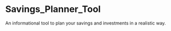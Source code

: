 # Savings_Planner_Tool
An informational tool to plan your savings and investments in a realistic way.
